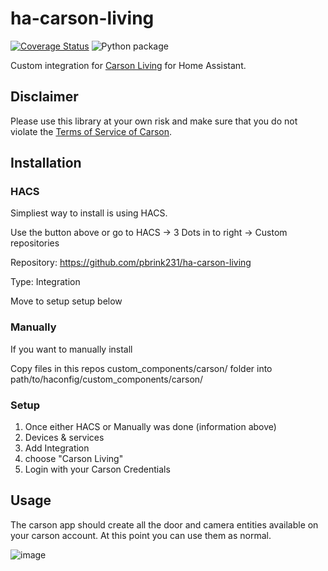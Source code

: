 # ha-carson-living
[![Coverage Status](https://coveralls.io/repos/github/rado0x54/ha-carson-living/badge.svg?branch=master)](https://coveralls.io/github/rado0x54/ha-carson-living?branch=master)
![Python package](https://github.com/rado0x54/ha-carson-living/workflows/Python%20package/badge.svg)

Custom integration for [Carson Living](https://www.carson.live/) for Home Assistant.

## Disclaimer
Please use this library at your own risk and make sure that you do not violate the
[Terms of Service of Carson](https://www.carson.live/terms).

## Installation

### HACS

Simpliest way to install is using HACS.

Use the button above or go to HACS -> 3 Dots in to right -> Custom repositories

Repository: https://github.com/pbrink231/ha-carson-living

Type: Integration

Move to setup setup below

### Manually

If you want to manually install

Copy files in this repos custom_components/carson/ folder into path/to/haconfig/custom_components/carson/

### Setup

1) Once either HACS or Manually was done (information above)
2) Devices & services
3) Add Integration
4) choose "Carson Living"
5) Login with your Carson Credentials

## Usage

The carson app should create all the door and camera entities available on your carson account.  At this point you can use them as normal.

![image](https://github.com/user-attachments/assets/aed857ac-e09d-4d9d-bb24-8f6bf79e8b79)




